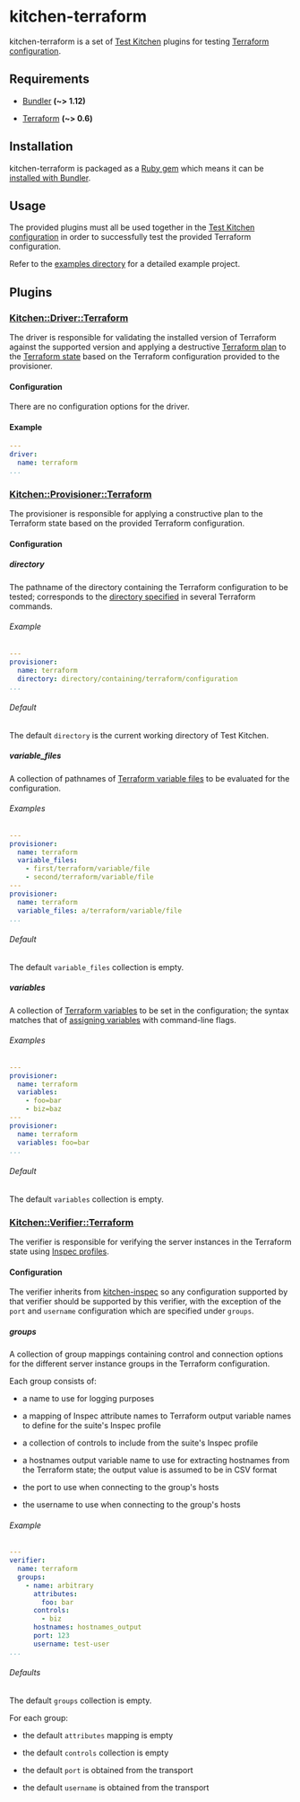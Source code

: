 # kitchen-terraform

kitchen-terraform is a set of [Test Kitchen] plugins for testing
[Terraform configuration].

[Test Kitchen]: http://kitchen.ci/index.html

[Terraform configuration]: https://www.terraform.io/docs/configuration/index.html

## Requirements

- [Bundler] **(~> 1.12)**

- [Terraform] **(~> 0.6)**

[Bundler]: https://bundler.io/index.html

[Terraform]: https://www.terraform.io/index.html

## Installation

kitchen-terraform is packaged as a [Ruby gem] which means it can be
[installed with Bundler].

[Ruby Gem]: http://guides.rubygems.org/what-is-a-gem/index.html

[installed with Bundler]: https://bundler.io/index.html#getting-started

## Usage

The provided plugins must all be used together in the
[Test Kitchen configuration] in order to successfully test the provided
Terraform configuration.

[Test Kitchen configuration]: https://docs.chef.io/config_yml_kitchen.html

Refer to the [examples directory] for a detailed example project.

[examples directory]: examples/

## Plugins

### [Kitchen::Driver::Terraform]

[Kitchen::Driver::Terraform]: lib/kitchen/driver/terraform.rb

The driver is responsible for validating the installed version of
Terraform against the supported version and applying a destructive
[Terraform plan] to the [Terraform state] based on the Terraform
configuration provided to the provisioner.

[Terraform plan]: https://www.terraform.io/docs/commands/plan.html

[Terraform state]: https://www.terraform.io/docs/state/index.html

#### Configuration

There are no configuration options for the driver.

#### Example

```yaml
---
driver:
  name: terraform
...
```

### [Kitchen::Provisioner::Terraform]

[Kitchen::Provisioner::Terraform]: lib/kitchen/provisioner/terraform.rb

The provisioner is responsible for applying a constructive plan to the
Terraform state based on the provided Terraform configuration.

#### Configuration

##### directory

The pathname of the directory containing the Terraform configuration
to be tested; corresponds to the [directory specified] in several
Terraform commands.

[directory specified]: https://www.terraform.io/docs/configuration/load.html

###### Example

```yaml
---
provisioner:
  name: terraform
  directory: directory/containing/terraform/configuration
...
```

###### Default

The default `directory` is the current working directory of Test Kitchen.

##### variable_files

A collection of pathnames of [Terraform variable files] to be evaluated
for the configuration.

[Terraform variable files]: https://www.terraform.io/docs/configuration/variables.html#variable-files

###### Examples

```yaml
---
provisioner:
  name: terraform
  variable_files:
    - first/terraform/variable/file
    - second/terraform/variable/file
---
provisioner:
  name: terraform
  variable_files: a/terraform/variable/file
...
```

###### Default

The default `variable_files` collection is empty.

##### variables

A collection of [Terraform variables] to be set in the configuration;
the syntax matches that of [assigning variables] with command-line
flags.

[Terraform variables]: https://www.terraform.io/docs/configuration/variables.html

[assigning variables]: https://www.terraform.io/intro/getting-started/variables.html#assigning-variables

###### Examples

```yaml
---
provisioner:
  name: terraform
  variables:
    - foo=bar
    - biz=baz
---
provisioner:
  name: terraform
  variables: foo=bar
...
```

###### Default

The default `variables` collection is empty.

### [Kitchen::Verifier::Terraform]

[Kitchen::Verifier::Terraform]: lib/kitchen/verifier/terraform.rb

The verifier is responsible for verifying the server instances in the
Terraform state using [Inspec profiles].

[Inspec profiles]: https://github.com/chef/inspec/blob/master/docs/profiles.rst

#### Configuration

The verifier inherits from [kitchen-inspec] so any configuration
supported by that verifier should be supported by this verifier, with
the exception of the `port` and `username` configuration which are
specified under `groups`.

[kitchen-inspec]: https://github.com/chef/kitchen-inspec/

##### groups

A collection of group mappings containing control and connection options
for the different server instance groups in the Terraform configuration.

Each group consists of:

- a name to use for logging purposes

- a mapping of Inspec attribute names to Terraform output variable
  names to define for the suite's Inspec profile

- a collection of controls to include from the suite's Inspec profile

- a hostnames output variable name to use for extracting hostnames from
  the Terraform state; the output value is assumed to be in CSV format

- the port to use when connecting to the group's hosts

- the username to use when connecting to the group's hosts

###### Example

```yaml
---
verifier:
  name: terraform
  groups:
    - name: arbitrary
      attributes:
        foo: bar
      controls:
        - biz
      hostnames: hostnames_output
      port: 123
      username: test-user
...
```

###### Defaults

The default `groups` collection is empty.

For each group:

- the default `attributes` mapping is empty

- the default `controls` collection is empty

- the default `port` is obtained from the transport

- the default `username` is obtained from the transport
